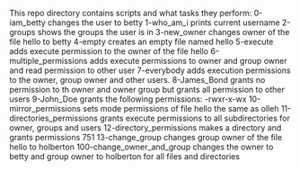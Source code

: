 This repo directory contains scripts and what tasks they perform:
0-iam_betty changes the user to betty
1-who_am_i prints current username
2-groups shows the groups the user is in
3-new_owner changes owner of the file hello to betty
4-empty creates an empty file named hello
5-execute adds execute permission to the owner of the file hello
6-multiple_permissions adds execute permissions to owner and group owner and read permission to other user
7-everybody adds execution permissions to the owner, group owner and other users.
8-James_Bond grants no permission to th owner and owner group but grants all permission to other users
9-John_Doe grants the following permissions: -rwxr-x-wx
10-mirror_permissions sets mode permissions of file hello the same as olleh
11-directories_permissions grants execute permissions to all subdirectories for owner, groups and users
12-directory_permissions makes a directory and grants permissions 751
13-change_group changes group owner of the file hello to holberton
100-change_owner_and_group changes the owner to betty and group owner to holberton for all files and directories